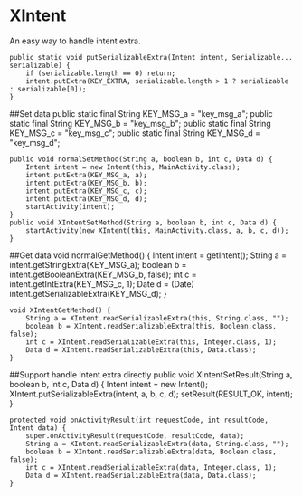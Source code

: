 # XIntent
An easy way to handle intent extra.<p>

	public static void putSerializableExtra(Intent intent, Serializable... serializable) {
		if (serializable.length == 0) return;
		intent.putExtra(KEY_EXTRA, serializable.length > 1 ? serializable : serializable[0]);
	}
##Set data
	public static final String KEY_MSG_a = "key_msg_a";
	public static final String KEY_MSG_b = "key_msg_b";
	public static final String KEY_MSG_c = "key_msg_c";
	public static final String KEY_MSG_d = "key_msg_d";

	public void normalSetMethod(String a, boolean b, int c, Data d) {
		Intent intent = new Intent(this, MainActivity.class);
		intent.putExtra(KEY_MSG_a, a);
		intent.putExtra(KEY_MSG_b, b);
		intent.putExtra(KEY_MSG_c, c);
		intent.putExtra(KEY_MSG_d, d);
		startActivity(intent);
	}
	public void XIntentSetMethod(String a, boolean b, int c, Data d) {
		startActivity(new XIntent(this, MainActivity.class, a, b, c, d));
	}
##Get data
	void normalGetMethod() {
		Intent intent = getIntent();
		String a = intent.getStringExtra(KEY_MSG_a);
		boolean b = intent.getBooleanExtra(KEY_MSG_b, false);
		int c = intent.getIntExtra(KEY_MSG_c, 1);
		Date d = (Date) intent.getSerializableExtra(KEY_MSG_d);
	}

	void XIntentGetMethod() {
		String a = XIntent.readSerializableExtra(this, String.class, "");
		boolean b = XIntent.readSerializableExtra(this, Boolean.class, false);
		int c = XIntent.readSerializableExtra(this, Integer.class, 1);
		Data d = XIntent.readSerializableExtra(this, Data.class);
	}
##Support handle Intent extra directly
	public void XIntentSetResult(String a, boolean b, int c, Data d) {
		Intent intent = new Intent();
		XIntent.putSerializableExtra(intent, a, b, c, d);
		setResult(RESULT_OK, intent);
	}
	
	protected void onActivityResult(int requestCode, int resultCode, Intent data) {
		super.onActivityResult(requestCode, resultCode, data);
		String a = XIntent.readSerializableExtra(data, String.class, "");
		boolean b = XIntent.readSerializableExtra(data, Boolean.class, false);
		int c = XIntent.readSerializableExtra(data, Integer.class, 1);
		Data d = XIntent.readSerializableExtra(data, Data.class);
	}